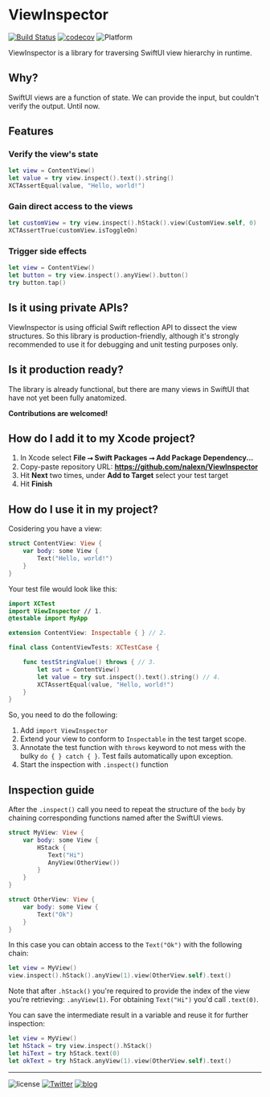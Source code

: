 # ViewInspector

[![Build Status](https://travis-ci.com/nalexn/ViewInspector.svg?branch=master)](https://travis-ci.com/nalexn/ViewInspector) [![codecov](https://codecov.io/gh/nalexn/ViewInspector/branch/master/graph/badge.svg)](https://codecov.io/gh/nalexn/ViewInspector) ![Platform](https://img.shields.io/badge/platform-ios%20%7C%20tvos%20%7C%20watchos%20%7C%20macos-lightgrey)

ViewInspector is a library for traversing SwiftUI view hierarchy in runtime.

## Why?

SwiftUI views are a function of state. We can provide the input, but couldn't verify the output. Until now.

## Features

### Verify the view's state

```swift
let view = ContentView()
let value = try view.inspect().text().string()
XCTAssertEqual(value, "Hello, world!")
```

### Gain direct access to the views

```swift
let customView = try view.inspect().hStack().view(CustomView.self, 0)
XCTAssertTrue(customView.isToggleOn)
```

### Trigger side effects

```swift
let view = ContentView()
let button = try view.inspect().anyView().button()
try button.tap()
```

## Is it using private APIs?

ViewInspector is using official Swift reflection API to dissect the view structures. So this library is production-friendly, although it's strongly recommended to use it for debugging and unit testing purposes only.

## Is it production ready?

The library is already functional, but there are many views in SwiftUI that have not yet been fully anatomized.

**Contributions are welcomed!**

## How do I add it to my Xcode project?

1. In Xcode select **File ⭢ Swift Packages ⭢ Add Package Dependency...**
2. Copy-paste repository URL: **https://github.com/nalexn/ViewInspector**
3. Hit **Next** two times, under **Add to Target** select your test target
4. Hit **Finish**

## How do I use it in my project?

Cosidering you have a view:

```swift
struct ContentView: View {
    var body: some View {
        Text("Hello, world!")
    }
}
```
Your test file would look like this:

```swift
import XCTest
import ViewInspector // 1.
@testable import MyApp

extension ContentView: Inspectable { } // 2.

final class ContentViewTests: XCTestCase {

    func testStringValue() throws { // 3.
        let sut = ContentView()
        let value = try sut.inspect().text().string() // 4.
        XCTAssertEqual(value, "Hello, world!")
    }
}
```
So, you need to do the following:

1. Add `import ViewInspector`
2. Extend your view to conform to `Inspectable` in the test target scope.
3. Annotate the test function with `throws` keyword to not mess with the bulky `do { } catch { }`. Test fails automatically upon exception.
4. Start the inspection with `.inspect()` function

## Inspection guide

After the `.inspect()` call you need to repeat the structure of the `body` by chaining corresponding functions named after the SwiftUI views.

```swift
struct MyView: View {
    var body: some View {
        HStack {
           Text("Hi")
           AnyView(OtherView())
        }
    }
}

struct OtherView: View {
    var body: some View {
        Text("Ok")
    }
}
```

In this case you can obtain access to the `Text("Ok")` with the following chain:

```swift
let view = MyView()
view.inspect().hStack().anyView(1).view(OtherView.self).text()
```

Note that after `.hStack()` you're required to provide the index of the view you're retrieving: `.anyView(1)`. For obtaining `Text("Hi")` you'd call `.text(0)`.

You can save the intermediate result in a variable and reuse it for further inspection:

```swift
let view = MyView()
let hStack = try view.inspect().hStack()
let hiText = try hStack.text(0)
let okText = try hStack.anyView(1).view(OtherView.self).text()
```

---

![license](https://img.shields.io/badge/license-mit-brightgreen) [![Twitter](https://img.shields.io/badge/twitter-nallexn-blue)](https://twitter.com/nallexn) [![blog](https://img.shields.io/badge/blog-medium-red)](https://medium.com/@nalexn)